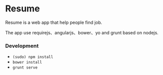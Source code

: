 # Resume

Resume is a web app that help people find job.

The app use requirejs、angularjs、bower、yo and grunt based on nodejs.

### Development
- `(sudo) npm install`
- `bower install`
- `grunt serve`

